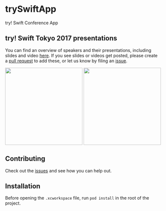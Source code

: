 # trySwiftApp
try! Swift Conference App

## try! Swift Tokyo 2017 presentations
You can find an overview of speakers and their presentations, including slides and video [here](PRESENTATIONS.md). If you see slides or videos get posted, please create a [pull request](https://github.com/tryswift/trySwiftAppFinal/pulls) to add these, or let us know by filing an [issue](https://github.com/tryswift/trySwiftAppFinal/issues).

<img src="https://cloud.githubusercontent.com/assets/4190298/23140345/534ae20c-f7b1-11e6-8584-b65aded1f59e.png" width=250>
<img src="https://cloud.githubusercontent.com/assets/4190298/23140344/53463e82-f7b1-11e6-8d84-c0cedcc930b1.png" width=250>

## Contributing
Check out the [issues](https://github.com/tryswift/trySwiftNYC/issues) and see how you can help out.

## Installation
Before opening the `.xcworkspace` file, run `pod install` in the root of the project.
